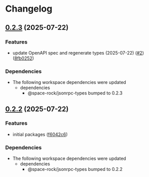 # Changelog

## [0.2.3](https://github.com/space-rock/json/compare/jsonrpc-client-v0.2.2...jsonrpc-client-v0.2.3) (2025-07-22)


### Features

* update OpenAPI spec and regenerate types (2025-07-22) ([#2](https://github.com/space-rock/json/issues/2)) ([8fb0252](https://github.com/space-rock/json/commit/8fb0252931cb82adee01ef43c6eb573047cbe36a))


### Dependencies

* The following workspace dependencies were updated
  * dependencies
    * @space-rock/jsonrpc-types bumped to 0.2.3

## [0.2.2](https://github.com/space-rock/json/compare/jsonrpc-client-v0.2.1...jsonrpc-client-v0.2.2) (2025-07-22)

### Features

- initial packages ([f6042c6](https://github.com/space-rock/json/commit/f6042c63671a085531c3d51ea4b6a08270d46f3f))

### Dependencies

- The following workspace dependencies were updated
  - dependencies
    - @space-rock/jsonrpc-types bumped to 0.2.2
